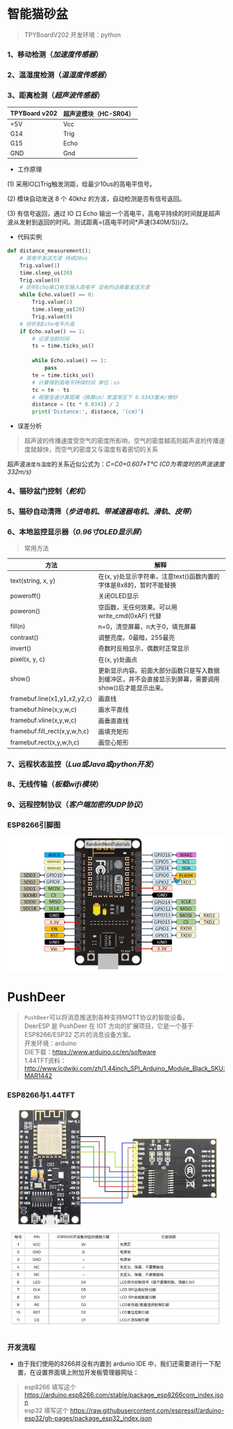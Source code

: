 # 智能猫砂盆

> TPYBoardV202
> 开发环境：python
###  1、移动检测（_加速度传感器_）
###  2、温湿度检测（_温湿度传感器_）
###  3、距离检测（_超声波传感器_）

|TPYBoard v202|超声波模块（HC-SR04）|
|-------------|-------------------|
|+5V |Vcc|
|G14| Trig|
|G15| Echo|
|GND|Gnd|
- 工作原理

(1) 采用IO口Trig触发测距，给最少10us的高电平信号。

(2) 模块自动发送 8 个 40khz 的方波，自动检测是否有信号返回。

(3) 有信号返回，通过 IO 口 Echo 输出一个高电平，高电平持续的时间就是超声波从发射到返回的时间。测试距离=(高电平时间*声速(340M/S))/2。

- 代码实例

```python
def distance_measurement():
    # 高电平发送方波 持续20us
    Trig.value(1)
    time.sleep_us(20)
    Trig.value(0)
    # 侦听Echo串口有无输入高电平 没有的话接着发送方波
    while Echo.value() == 0:
        Trig.value(1)
        time.sleep_us(20)
        Trig.value(0)
    # 侦听到Echo电平升高
    if Echo.value() == 1:
        # 记录当前时间
        ts = time.ticks_us()

        while Echo.value() == 1:
            pass
        te = time.ticks_us()
        # 计算得到高电平持续时间 单位：us
        tc = te - ts
        # 根据音速计算距离（换算cm）常温常压下 0.0343厘米/微秒
        distance = (tc * 0.0343) / 2
        print('Distance:', distance, '(cm)')
```
- 误差分析
> 超声波的传播速度受空气的密度所影响，空气的密度越高则超声波的传播速度就越快，而空气的密度又与温度有着密切的关系

超声波`速度与温度`的关系近似公式为：_C=C0+0.607×T℃ (C0为零度时的声波速度332m/s)_

###  4、猫砂盆门控制（_舵机_）
###  5、猫砂自动清筛（_步进电机_、_带减速器电机_、_滑轨_、_皮带_）
###  6、本地监控显示器（_0.96寸OLED显示屏_）
> 常用方法

|方法|解释|
|---|---|
|text(string, x, y)|在(x, y)处显示字符串，注意text()函数内置的字体是8x8的，暂时不能替换|
|poweroff()|关闭OLED显示|
|poweron()|空函数，无任何效果。可以用 write_cmd(0xAF) 代替|
|fill(n)|n=0，清空屏幕，n大于0，填充屏幕|
|contrast()|调整亮度。0最暗，255最亮|
|invert()|奇数时反相显示，偶数时正常显示|
|pixel(x, y, c)|在(x, y)处画点|
|show()|更新显示内容。前面大部分函数只是写入数据到缓冲区，并不会直接显示到屏幕，需要调用show()后才能显示出来。|
|framebuf.line(x1,y1,x2,y2,c)|画直线|
|framebuf.hline(x,y,w,c)|画水平直线|
|framebuf.vline(x,y,w,c)|画垂直直线|
|framebuf.fill_rect(x,y,w,h,c)|画填充矩形|
|framebuf.rect(x,y,w,h,c)|画空心矩形|
###  7、远程状态监控（_Lua或Java或python开发_）
###  8、无线传输（_板载wifi模块_）
###  9、远程控制协议（_客户端加密的UDP协议_）



### ESP8266引脚图

![ESP8266引脚图](resource/esp8266.png)



# PushDeer
> `PushDeer`可以将消息推送到各种支持MQTT协议的智能设备。  
> DeerESP 是 PushDeer 在 IOT 方向的扩展项目，它是一个基于 ESP8266/ESP32 芯片的消息设备方案。  
> 开发环境：arduino  
> DIE下载：https://www.arduino.cc/en/software  
> 1.44TFT资料：http://www.lcdwiki.com/zh/1.44inch_SPI_Arduino_Module_Black_SKU:MAR1442  

### ESP8266与1.44TFT

![ESP8266引脚图](resource/esp8266+1.44.png)

### 开发流程

- 由于我们使用的8266并没有内置到 ardunio IDE 中，我们还需要进行一下配置，在设置界面填上附加开发板管理器网址：
> esp8266 填写这个 https://arduino.esp8266.com/stable/package_esp8266com_index.json  
> esp32 填写这个 https://raw.githubusercontent.com/espressif/arduino-esp32/gh-pages/package_esp32_index.json  

